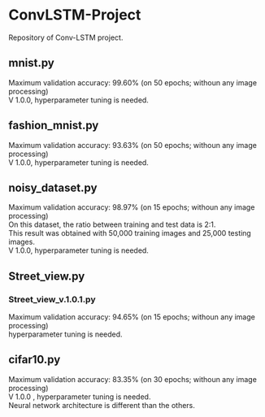 # ConvLSTM-Project
Repository of Conv-LSTM project.

## mnist.py
Maximum validation accuracy: 99.60% (on 50 epochs; withoun any image processing)<br>
V 1.0.0, hyperparameter tuning is needed.

## fashion_mnist.py
Maximum validation accuracy: 93.63% (on 50 epochs; withoun any image processing)<br>
V 1.0.0, hyperparameter tuning is needed.

## noisy_dataset.py
Maximum validation accuracy: 98.97% (on 15 epochs; withoun any image processing)<br>
On this dataset, the ratio between training and test data is 2:1.<br>
This result was obtained with 50,000 training images and 25,000 testing images. <br>
V 1.0.0, hyperparameter tuning is needed.

## Street_view.py
### Street_view_v.1.0.1.py
Maximum validation accuracy: 94.65% (on 15 epochs; withoun any image processing)<br>
hyperparameter tuning is needed.

## cifar10.py
Maximum validation accuracy: 83.35% (on 30 epochs; withoun any image processing) <br>
V 1.0.0 , hyperparameter tuning is needed.<br>
Neural network architecture is different than the others.
